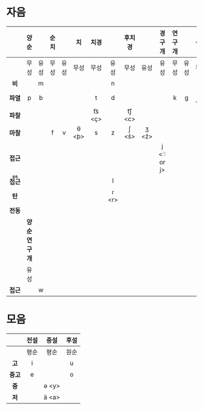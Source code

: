 # 자음
|                                             |      양순       |      | 순치 |      |   치   |   치경   |        |  후치경  |        |    경구개    | 연구개 |      |  성문  |
|:-------------------------------------------:|:---------------:|:----:|:----:|:----:|:------:|:--------:|:------:|:--------:|:------:|:------------:|:------:|:----:|:------:|
|                                             |      무성       | 유성 | 무성 | 유성 |  무성  |   무성   |  유성  |   무성   |  유성  |     유성     |  무성  | 유성 |  무성  |
|                   **비**                    |                 |  m   |      |      |        |          |   n    |          |        |              |        |      |        |
|                  **파열**                   |        p        |  b   |      |      |        |    t     |   d    |          |        |              |   k    |  g   | ʔ \<h> |
|                  **파찰**                   |                 |      |      |      |        | t͡s \<ç> |        | t͡ʃ \<c> |        |              |        |      |        |
|                  **마찰**                   |                 |      |  f   |  v   | θ \<þ> |    s     |   z    |  ʃ \<š>  | ʒ \<ž> |              |        |      |   h    |
|                  **접근**                   |                 |      |      |      |        |          |        |          |        | j \<◌̈ or j> |        |      |        |
| **<ruby><rb>접근</rb><rt>설측</rt></ruby>** |                 |      |      |      |        |          |   l    |          |        |              |        |      |        |
|                   **탄**                    |                 |      |      |      |        |          | ɾ \<r> |          |        |              |        |      |        |
|                  **전동**                   |                 |      |      |      |        |          |        |          |        |              |        |      |        |
|                                             | **양순 연구개** |      |      |      |        |          |        |          |        |              |        |      |        |
|                                             |      유성       |      |      |      |        |          |        |          |        |              |        |      |        |
|                  **접근**                   |                 |  w   |      |      |        |          |        |          |        |              |        |      |        |

# 모음
|          | 전설 |  중설  | 후설 |
|:--------:|:----:|:------:|:----:|
|          | 평순 |  평순  | 원순 |
|  **고**  |  i   |        |  u   |
| **중고** |  e   |        |  o   |
|  **중**  |      | ə \<y> |      |
|  **저**  |      | ä \<a> |      |
